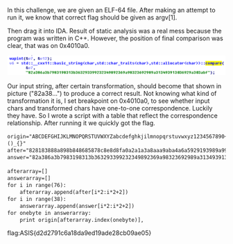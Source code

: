 In this challenge, we are given an ELF-64 file. After making an attempt to run it, we know that correct flag should be given as argv[1].

Then drag it into IDA. Result of static analysis was a real mess because the program was written in C++. However, the position of final comparison was clear, that was on 0x4010a0.

![Alt ida01](./images/ida01.png?raw=true)

Our input string, after certain transformation, should become that shown in picture ("82a38...") to produce a correct result. Not knowing what kind of transformation it is, I set breakpoint on 0x4010a0, to see whether input chars and transformed chars have one-to-one correspondence. Luckily they have.
So I wrote a script with a table that reflect the correspondence relationship. After running it we quickly got the flag.

```
origin="ABCDEFGHIJKLMNOPQRSTUVWXYZabcdefghkjilmnopqrstuvwxyz1234567890~!@#$%^&*()_{}"
after="828183888a898b848685878c8e8d8fa0a2a1a3a8aaa9aba4a6a5929193989a999b949795969c9e9d9fb0b2b1b3b8bab9bbb4b6b5323133383a393b343630bd128013181aad19151416afb7bf"
answer="82a386a3b7983198313b363293399232349892369a98323692989a313493913036929a303abf"

afterarray=[]
answerarray=[]
for i in range(76):
	afterarray.append(after[i*2:i*2+2])
for i in range(38):
	answerarray.append(answer[i*2:i*2+2])
for onebyte in answerarray:
	print origin[afterarray.index(onebyte)],
```

flag:ASIS{d2d2791c6a18da9ed19ade28cb09ae05}